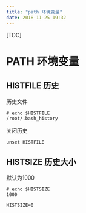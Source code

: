 ```yaml
---
title: "path 环境变量"
date: 2018-11-25 19:32
---
```



[TOC]

# PATH 环境变量





## HISTFILE 历史

历史文件

```
# echo $HISTFILE
/root/.bash_history
```

关闭历史

```
unset HISTFILE
```



## HISTSIZE 历史大小

默认为1000

```
# echo $HISTSIZE
1000
```



```
HISTSIZE=0
```

